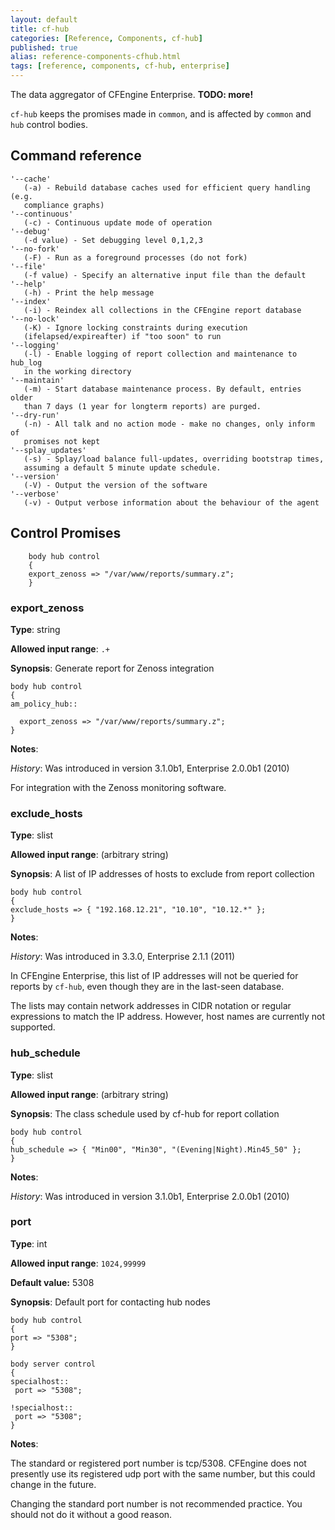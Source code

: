 ```yaml
---
layout: default
title: cf-hub
categories: [Reference, Components, cf-hub]
published: true
alias: reference-components-cfhub.html
tags: [reference, components, cf-hub, enterprise]
---
```


The data aggregator of CFEngine Enterprise. **TODO: more!**

`cf-hub` keeps the promises made in `common`, and is affected by
`common` and `hub` control bodies.

## Command reference

    '--cache'
       (-a) - Rebuild database caches used for efficient query handling (e.g. 
       compliance graphs)
    '--continuous'
       (-c) - Continuous update mode of operation
    '--debug'
       (-d value) - Set debugging level 0,1,2,3
    '--no-fork'
       (-F) - Run as a foreground processes (do not fork)
    '--file'
       (-f value) - Specify an alternative input file than the default
    '--help'
       (-h) - Print the help message
    '--index'
       (-i) - Reindex all collections in the CFEngine report database
    '--no-lock'
       (-K) - Ignore locking constraints during execution 
       (ifelapsed/expireafter) if "too soon" to run
    '--logging'
       (-l) - Enable logging of report collection and maintenance to hub_log 
       in the working directory
    '--maintain'
       (-m) - Start database maintenance process. By default, entries older 
       than 7 days (1 year for longterm reports) are purged.
    '--dry-run'
       (-n) - All talk and no action mode - make no changes, only inform of 
       promises not kept
    '--splay_updates'
       (-s) - Splay/load balance full-updates, overriding bootstrap times, 
       assuming a default 5 minute update schedule.
    '--version'
       (-V) - Output the version of the software
    '--verbose'
       (-v) - Output verbose information about the behaviour of the agent

## Control Promises


```cf3
    body hub control
    {
    export_zenoss => "/var/www/reports/summary.z";
    }
```

### export_zenoss

**Type**: string

**Allowed input range**: `.+`

**Synopsis**: Generate report for Zenoss integration

    body hub control
    {
    am_policy_hub::
    
      export_zenoss => "/var/www/reports/summary.z";
    }

**Notes**:

*History*: Was introduced in version 3.1.0b1, Enterprise 2.0.0b1 (2010)

For integration with the Zenoss monitoring software.


### exclude_hosts

**Type**: slist

**Allowed input range**: (arbitrary string)

**Synopsis**: A list of IP addresses of hosts to exclude from
report collection

    body hub control
    {
    exclude_hosts => { "192.168.12.21", "10.10", "10.12.*" };
    }

**Notes**:

*History*: Was introduced in 3.3.0, Enterprise 2.1.1 (2011)

In CFEngine Enterprise, this list of IP addresses will not
be queried for reports by `cf-hub`, even though they are in the
last-seen database.

The lists may contain network addresses in CIDR notation or regular
expressions to match the IP address. However, host names are
currently not supported.


### hub_schedule

**Type**: slist

**Allowed input range**: (arbitrary string)

**Synopsis**: The class schedule used by cf-hub for report
collation

    body hub control
    {
    hub_schedule => { "Min00", "Min30", "(Evening|Night).Min45_50" };
    }

**Notes**:

*History*: Was introduced in version 3.1.0b1, Enterprise 2.0.0b1 (2010)


### port

**Type**: int

**Allowed input range**: `1024,99999`

**Default value:** 5308

**Synopsis**: Default port for contacting hub nodes

    body hub control
    {
    port => "5308";
    }
    
    body server control
    {
    specialhost::
     port => "5308";
    
    !specialhost::
     port => "5308";
    }

**Notes**:

The standard or registered port number is tcp/5308. CFEngine does not 
presently use its registered udp port with the same number, but this could 
change in the future.

Changing the standard port number is not recommended practice. You should not 
do it without a good reason.

